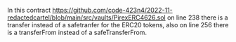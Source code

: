 In this contract https://github.com/code-423n4/2022-11-redactedcartel/blob/main/src/vaults/PirexERC4626.sol on line 238 there is a transfer instead of a safetranfer for the ERC20 tokens, also on line 256 there is a transferFrom instead of a safeTransferFrom.